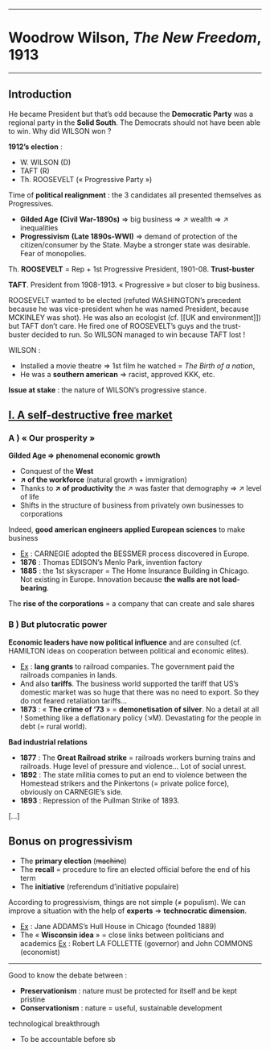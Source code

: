 ***
# Woodrow Wilson, *The New Freedom*, 1913
***
## Introduction 

He became President but that’s odd because the **Democratic Party** was a regional party in the **Solid South**. The Democrats should not have been able to win. Why did WILSON won ? 

**1912’s election** : 
- W. WILSON (D)
- TAFT (R)
- Th. ROOSEVELT (« Progressive Party »)

Time of **political realignment** : the 3 candidates all presented themselves as Progressives. 
- **Gilded Age** **(Civil War-1890s)** ⇒ big business ⇒ ↗ wealth ⇒ ↗ inequalities 
- **Progressivism** **(Late 1890s-WWI)** ⇒ demand of protection of the citizen/consumer by the State. Maybe a stronger state was desirable. Fear of monopolies. 

Th. **ROOSEVELT** = Rep + 1st Progressive President, 1901-08. **Trust-buster** 

**TAFT**. President from 1908-1913. « Progressive » but closer to big business. 

ROOSEVELT wanted to be elected (refuted WASHINGTON’s precedent because he was vice-president when he was named President, because MCKINLEY was shot). He was also an ecologist (cf. [[UK and environment]]) but TAFT don’t care. He fired one of ROOSEVELT’s guys and the trust-buster decided to run. So WILSON managed to win because TAFT lost ! 

WILSON : 
- Installed a movie theatre ⇒ 1st film he watched = *The Birth of a nation*, 
- He was a **southern american** ⇒ racist, approved KKK, etc. 

**Issue at stake** : the nature of WILSON’s progressive stance. 

## <u>I. A self-destructive free market</u>

### A ) « Our prosperity »

**Gilded Age ⇒ phenomenal economic growth** 
- Conquest of the **West** 
- **↗ of the workforce** (natural growth + immigration)
- Thanks to **↗ of productivity** the ↗ was faster that demography ⇒ ↗ level of life 
- Shifts in the structure of business from privately own businesses to corporations 

Indeed, **good american engineers applied European sciences** to make business
- <u>Ex</u> : CARNEGIE adopted the BESSMER process discovered in Europe. 
- **1876** : Thomas EDISON’s Menlo Park, invention factory 
- **1885** : the 1st skyscraper = The Home Insurance Building in Chicago. Not existing in Europe. Innovation because **the walls are not load-bearing**. 

The **rise of the corporations** = a company that can create and sale shares 

### B ) But plutocratic power 

**Economic leaders have now political influence** and are consulted (cf. HAMILTON ideas on cooperation between political and economic elites). 
- <u>Ex</u> : **lang grants** to railroad companies. The government paid the railroads companies in lands. 
- And also **tariffs**. The business world supported the tariff that US’s domestic market was so huge that there was no need to export. So they do not feared retaliation tariffs…
- **1873** : « **The crime of ‘73** » = **demonetisation of silver**. No a detail at all ! Something like a deflationary policy (↘M). Devastating for the people in debt (= rural world).

**Bad industrial relations** 
- **1877** : The **Great Railroad strike** = railroads workers burning trains and railroads. Huge level of pressure and violence… Lot of social unrest. 
- **1892** : The state militia comes to put an end to violence between the Homestead strikers and the Pinkertons (= private police force), obviously on CARNEGIE’s side. 
- **1893** : Repression of the Pullman Strike of 1893. 

[…]

## Bonus on progressivism

- The **primary election** (<strike>machine</strike>) 
- The **recall** = procedure to fire an elected official before the end of his term 
- The **initiative** (referendum d’initiative populaire)

According to progressivism, things are not simple (≠ populism). We can improve a situation with the help of **experts** ⇒ **technocratic dimension**. 
- <u>Ex</u> : Jane ADDAMS’s Hull House in Chicago (founded 1889)
- The « **Wisconsin idea** » = close links between politicians and academics <u>Ex</u> : Robert LA FOLLETTE (governor) and John COMMONS (economist)








***
Good to know the debate between : 
- **Preservationism** : nature must be protected for itself and be kept pristine 
- **Conservationism** : nature = useful, sustainable development 

technological breakthrough 

- To be accountable before sb 



